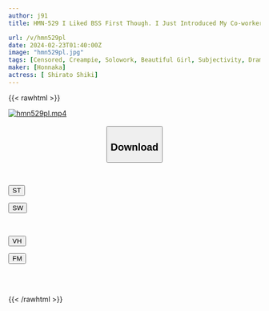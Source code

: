 ```yaml
---
author: j91
title: HMN-529 I Liked BSS First Though. I Just Introduced My Co-worker To My Childhood Friend, Who I Loved, But After That, He Showed Me A Video Of Me Having Sex With Him Again And Again. Hakuto Four Seasons

url: /v/hmn529pl
date: 2024-02-23T01:40:00Z
image: "hmn529pl.jpg"
tags: [Censored, Creampie, Solowork, Beautiful Girl, Subjectivity, Drama, Cuckold	]
maker: [Honnaka]
actress: [ Shirato Shiki]
---
```



{{< rawhtml >}}

<div class="video" data-videoid="3OaaLdkYKgHd7RO">
    <a href="javascript:;">
        <img src="/v/hmn529pl/hmn529pl.jpg" width="WIDTH" height="HEIGHT" alt="hmn529pl.mp4" loading="lazy">
    </a>
</div>

<script type="text/javascript" src="https://j91.asia/asset/on-demand-st.js"></script>

<br>
  <link rel="stylesheet" href="https://j91.asia/asset/bs5.css">
  
  <center>
  <button class="btn btn-primary" type="button" data-bs-toggle="collapse" data-bs-target=".multi-collapse" aria-expanded="false" aria-controls="multiCollapseExample1 multiCollapseExample2"><h2>Download</h2></button></center>
</p>
<div class="row">
  <div class="col">
    <div class="collapse multi-collapse" id="multiCollapseExample1">
      <div class="card card-body">
	      	      <br>
<div class="buttons">  
<p><a href="https://streamtape.to/v/3OaaLdkYKgHd7RO" target="_blank"><button class="btn-hover color-3"><i class="fa fa-download"></i> ST</button></a></p>
<p><a href="https://cdnwish.com/lr4er1tq3blw" target="_blank"><button class="btn-hover color-2"><i class="fa fa-download"></i> SW</button></a></p></div>
    </div>
  </div>
</div>
  <div class="col">
    <div class="collapse multi-collapse" id="multiCollapseExample2">
      <div class="card card-body">
	      <br>
<div class="buttons">
<p><a href="https://vidhidepro.com/f/ldsmgi7djxyu"><button class="btn-hover color-9"><i class="fa fa-download"></i> VH</button></a></p>
<p><a href="https://filemoon.sx/d/6zgh5o4rnxpx"><button class="btn-hover color-8"><i class="fa fa-download"></i> FM</button></a></p></div>
<br><br>
      </div>
    </div>
  </div>
</div>

{{< /rawhtml >}}